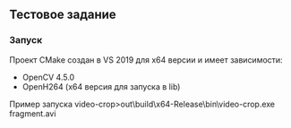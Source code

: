## Тестовое задание

### Запуск

Проект CMake создан в VS 2019 для x64 версии и имеет зависимости:
* OpenCV 4.5.0
* OpenH264 (x64 версия для запуска в lib)

Пример запуска
video-crop>out\build\x64-Release\bin\video-crop.exe fragment.avi
